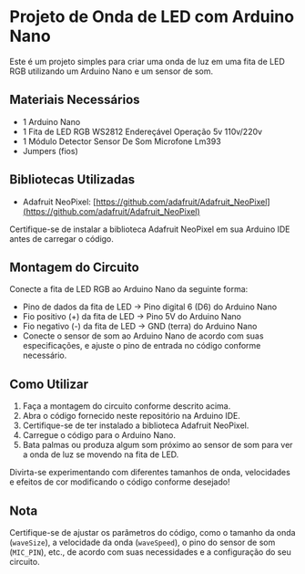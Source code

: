 # Projeto de Onda de LED com Arduino Nano

Este é um projeto simples para criar uma onda de luz em uma fita de LED RGB utilizando um Arduino Nano e um sensor de som.

## Materiais Necessários

- 1 Arduino Nano
- 1 Fita de LED RGB WS2812 Endereçável Operação 5v 110v/220v
- 1 Módulo Detector Sensor De Som Microfone Lm393
- Jumpers (fios)

## Bibliotecas Utilizadas

- Adafruit NeoPixel: [https://github.com/adafruit/Adafruit_NeoPixel](https://github.com/adafruit/Adafruit_NeoPixel)

Certifique-se de instalar a biblioteca Adafruit NeoPixel em sua Arduino IDE antes de carregar o código.

## Montagem do Circuito

Conecte a fita de LED RGB ao Arduino Nano da seguinte forma:

- Pino de dados da fita de LED -> Pino digital 6 (D6) do Arduino Nano
- Fio positivo (+) da fita de LED -> Pino 5V do Arduino Nano
- Fio negativo (-) da fita de LED -> GND (terra) do Arduino Nano
- Conecte o sensor de som ao Arduino Nano de acordo com suas especificações, e ajuste o pino de entrada no código conforme necessário.

## Como Utilizar

1. Faça a montagem do circuito conforme descrito acima.
2. Abra o código fornecido neste repositório na Arduino IDE.
3. Certifique-se de ter instalado a biblioteca Adafruit NeoPixel.
4. Carregue o código para o Arduino Nano.
5. Bata palmas ou produza algum som próximo ao sensor de som para ver a onda de luz se movendo na fita de LED.

Divirta-se experimentando com diferentes tamanhos de onda, velocidades e efeitos de cor modificando o código conforme desejado!

## Nota

Certifique-se de ajustar os parâmetros do código, como o tamanho da onda (`waveSize`), a velocidade da onda (`waveSpeed`), o pino do sensor de som (`MIC_PIN`), etc., de acordo com suas necessidades e a configuração do seu circuito.
